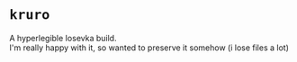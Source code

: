 # `kruro`
A hyperlegible Iosevka build.
<br />
I'm really happy with it, so wanted to preserve it somehow (i lose files a lot)
